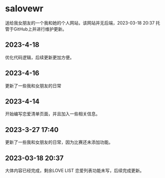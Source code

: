 # salovewr

送给我女朋友的一个我和她的个人网站，该网站并无后端，2023-03-18 20:37 托管于GitHub上并进行维护更新。

## 2023-4-18
优化代码逻辑，后续更新更加方便。

## 2023-4-16
更新了一些我和女朋友的日常

## 2023-4-14
开始编写恋爱清单页面，并且加入一些相关信息。

## 2023-3-27 17:40
更新了一些我和女朋友的日常，因为比赛还未添加功能。

## 2023-03-18 20:37
大体内容已经完成，剩余LOVE LIST 恋爱列表功能未写，后续完成更新。
